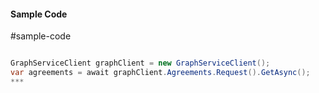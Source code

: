 #### Sample Code
#sample-code 

```C#

GraphServiceClient graphClient = new GraphServiceClient();
var agreements = await graphClient.Agreements.Request().GetAsync();
*** 

```